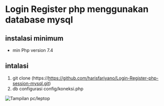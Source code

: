 # Login Register php menggunakan database mysql

## instalasi minimum
- min Php version 7.4 

## intalasi
1. git clone (https://https://github.com/harisfariyano/Login-Register-php-session-mysql.git)
2. db configurasi config/koneksi.php

![Tampilan pc/leptop](asset/image/loginsederhana.gif)

